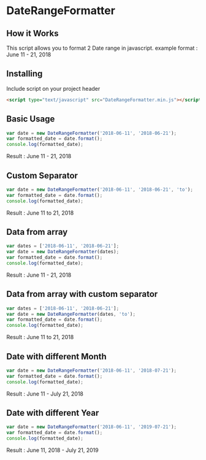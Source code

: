# DateRangeFormatter
## How it Works
This script allows you to format 2 Date range in javascript. example format : June 11 - 21, 2018

## Installing
Include script on your project header
```html
<script type="text/javascript" src="DateRangeFormatter.min.js"></script>
```

## Basic Usage
```js
var date = new DateRangeFormatter('2018-06-11', '2018-06-21');
var formatted_date = date.format();
console.log(formatted_date);
```
Result : June 11 - 21, 2018

## Custom Separator
```js
var date = new DateRangeFormatter('2018-06-11', '2018-06-21', 'to');
var formatted_date = date.format();
console.log(formatted_date);
```
Result : June 11 to 21, 2018

## Data from array
```js
var dates = ['2018-06-11', '2018-06-21'];
var date = new DateRangeFormatter(dates);
var formatted_date = date.format();
console.log(formatted_date);
```
Result : June 11 - 21, 2018

## Data from array with custom separator
```js
var dates = ['2018-06-11', '2018-06-21'];
var date = new DateRangeFormatter(dates, 'to');
var formatted_date = date.format();
console.log(formatted_date);
```
Result : June 11 to 21, 2018


## Date with different Month
```js
var date = new DateRangeFormatter('2018-06-11', '2018-07-21');
var formatted_date = date.format();
console.log(formatted_date);
```
Result : June 11 - July 21, 2018

## Date with different Year
```js
var date = new DateRangeFormatter('2018-06-11', '2019-07-21');
var formatted_date = date.format();
console.log(formatted_date);
```
Result : June 11, 2018 - July 21, 2019